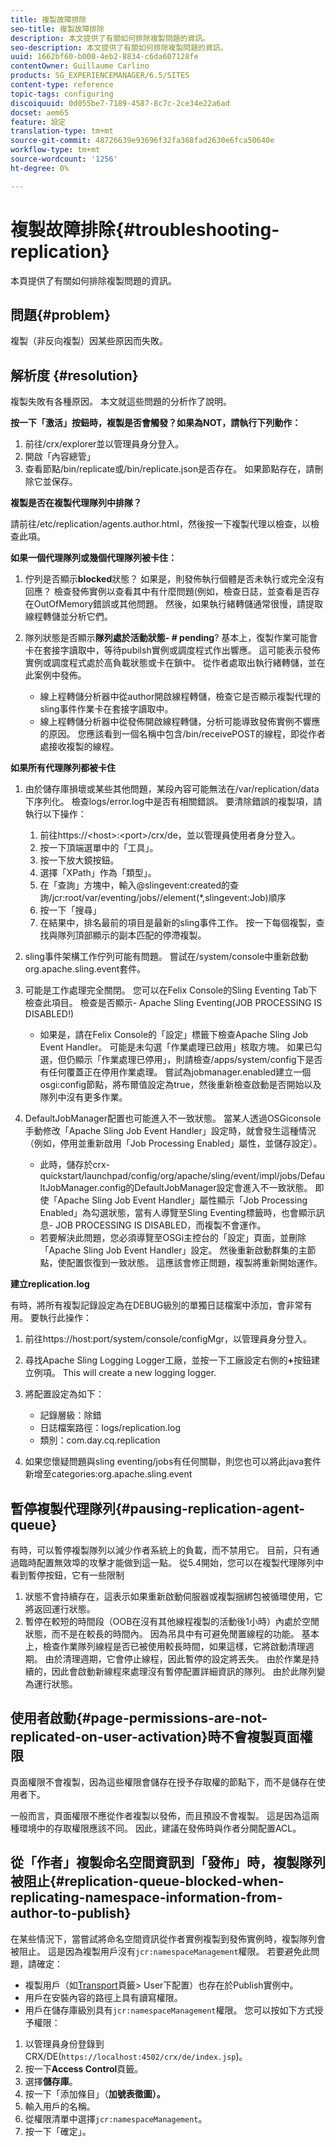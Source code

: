 ```yaml
---
title: 複製故障排除
seo-title: 複製故障排除
description: 本文提供了有關如何排除複製問題的資訊。
seo-description: 本文提供了有關如何排除複製問題的資訊。
uuid: 1662bf60-b000-4eb2-8834-c6da607128fe
contentOwner: Guillaume Carlino
products: SG_EXPERIENCEMANAGER/6.5/SITES
content-type: reference
topic-tags: configuring
discoiquuid: 0d055be7-7189-4587-8c7c-2ce34e22a6ad
docset: aem65
feature: 設定
translation-type: tm+mt
source-git-commit: 48726639e93696f32fa368fad2630e6fca50640e
workflow-type: tm+mt
source-wordcount: '1256'
ht-degree: 0%

---
```



# 複製故障排除{#troubleshooting-replication}

本頁提供了有關如何排除複製問題的資訊。

## 問題{#problem}

複製（非反向複製）因某些原因而失敗。

## 解析度 {#resolution}

複製失敗有各種原因。 本文就這些問題的分析作了說明。

**按一下「激活」按鈕時，複製是否會觸發？如果為NOT，請執行下列動作：**

1. 前往/crx/explorer並以管理員身分登入。
1. 開啟「內容總管」
1. 查看節點/bin/replicate或/bin/replicate.json是否存在。 如果節點存在，請刪除它並保存。

**複製是否在複製代理隊列中排隊？**

請前往/etc/replication/agents.author.html，然後按一下複製代理以檢查，以檢查此項。

**如果一個代理隊列或幾個代理隊列被卡住：**

1. 佇列是否顯示&#x200B;**blocked**&#x200B;狀態？ 如果是，則發佈執行個體是否未執行或完全沒有回應？ 檢查發佈實例以查看其中有什麼問題(例如，檢查日誌，並查看是否存在OutOfMemory錯誤或其他問題。 然後，如果執行緒轉儲通常很慢，請提取線程轉儲並分析它們。
1. 隊列狀態是否顯示&#x200B;**隊列處於活動狀態- # pending**? 基本上，復製作業可能會卡在套接字讀取中，等待pubilsh實例或調度程式作出響應。 這可能表示發佈實例或調度程式處於高負載狀態或卡在鎖中。 從作者處取出執行緒轉儲，並在此案例中發佈。

   * 線上程轉儲分析器中從author開啟線程轉儲，檢查它是否顯示複製代理的sling事件作業卡在套接字讀取中。
   * 線上程轉儲分析器中從發佈開啟線程轉儲，分析可能導致發佈實例不響應的原因。 您應該看到一個名稱中包含/bin/receivePOST的線程，即從作者處接收複製的線程。

**如果所有代理隊列都被卡住**

1. 由於儲存庫損壞或某些其他問題，某段內容可能無法在/var/replication/data下序列化。 檢查logs/error.log中是否有相關錯誤。 要清除錯誤的複製項，請執行以下操作：

   1. 前往https://&lt;host>:&lt;port>/crx/de，並以管理員使用者身分登入。
   1. 按一下頂端選單中的「工具」。
   1. 按一下放大鏡按鈕。
   1. 選擇「XPath」作為「類型」。
   1. 在「查詢」方塊中，輸入@slingevent:created的查詢/jcr:root/var/eventing/jobs//element(*,slingevent:Job)順序
   1. 按一下「搜尋」
   1. 在結果中，排名最前的項目是最新的sling事件工作。 按一下每個複製，查找與隊列頂部顯示的副本匹配的停滯複製。

1. sling事件架構工作佇列可能有問題。 嘗試在/system/console中重新啟動org.apache.sling.event套件。
1. 可能是工作處理完全關閉。 您可以在Felix Console的Sling Eventing Tab下檢查此項目。 檢查是否顯示- Apache Sling Eventing(JOB PROCESSING IS DISABLED!)

   * 如果是，請在Felix Console的「設定」標籤下檢查Apache Sling Job Event Handler。 可能是未勾選「作業處理已啟用」核取方塊。 如果已勾選，但仍顯示「作業處理已停用」，則請檢查/apps/system/config下是否有任何覆蓋正在停用作業處理。 嘗試為jobmanager.enabled建立一個osgi:config節點，將布爾值設定為true，然後重新檢查啟動是否開始以及隊列中沒有更多作業。

1. DefaultJobManager配置也可能進入不一致狀態。 當某人透過OSGiconsole手動修改「Apache Sling Job Event Handler」設定時，就會發生這種情況（例如，停用並重新啟用「Job Processing Enabled」屬性，並儲存設定）。

   * 此時，儲存於crx-quickstart/launchpad/config/org/apache/sling/event/impl/jobs/DefaultJobManager.config的DefaultJobManager設定會進入不一致狀態。 即使「Apache Sling Job Event Handler」屬性顯示「Job Processing Enabled」為勾選狀態，當有人導覽至Sling Eventing標籤時，也會顯示訊息- JOB PROCESSING IS DISABLED，而複製不會運作。
   * 若要解決此問題，您必須導覽至OSGi主控台的「設定」頁面，並刪除「Apache Sling Job Event Handler」設定。 然後重新啟動群集的主節點，使配置恢復到一致狀態。 這應該會修正問題，複製將重新開始運作。

**建立replication.log**

有時，將所有複製記錄設定為在DEBUG級別的單獨日誌檔案中添加，會非常有用。 要執行此操作：

1. 前往https://host:port/system/console/configMgr，以管理員身分登入。
1. 尋找Apache Sling Logging Logger工廠，並按一下工廠設定右側的&#x200B;**+**&#x200B;按鈕建立例項。 This will create a new logging logger.
1. 將配置設定為如下：

   * 記錄層級：除錯
   * 日誌檔案路徑：logs/replication.log
   * 類別：com.day.cq.replication

1. 如果您懷疑問題與sling eventing/jobs有任何關聯，則您也可以將此java套件新增至categories:org.apache.sling.event

## 暫停複製代理隊列{#pausing-replication-agent-queue}

有時，可以暫停複製隊列以減少作者系統上的負載，而不禁用它。 目前，只有通過臨時配置無效埠的攻擊才能做到這一點。 從5.4開始，您可以在複製代理隊列中看到暫停按鈕，它有一些限制

1. 狀態不會持續存在，這表示如果重新啟動伺服器或複製捆綁包被循環使用，它將返回運行狀態。
1. 暫停在較短的時間段（OOB在沒有其他線程複製的活動後1小時）內處於空閒狀態，而不是在較長的時間內。 因為吊具中有可避免閒置線程的功能。 基本上，檢查作業隊列線程是否已被使用較長時間，如果這樣，它將啟動清理週期。 由於清理週期，它會停止線程，因此暫停的設定將丟失。 由於作業是持續的，因此會啟動新線程來處理沒有暫停配置詳細資訊的隊列。 由於此隊列變為運行狀態。

## 使用者啟動{#page-permissions-are-not-replicated-on-user-activation}時不會複製頁面權限

頁面權限不會複製，因為這些權限會儲存在授予存取權的節點下，而不是儲存在使用者下。

一般而言，頁面權限不應從作者複製以發佈，而且預設不會複製。 這是因為這兩種環境中的存取權限應該不同。 因此，建議在發佈時與作者分開配置ACL。

## 從「作者」複製命名空間資訊到「發佈」時，複製隊列被阻止{#replication-queue-blocked-when-replicating-namespace-information-from-author-to-publish}

在某些情況下，當嘗試將命名空間資訊從作者實例複製到發佈實例時，複製隊列會被阻止。 這是因為複製用戶沒有`jcr:namespaceManagement`權限。 若要避免此問題，請確定：

* 複製用戶（如[Transport](/help/sites-deploying/replication.md#replication-agents-configuration-parameters)頁籤> User下配置）也存在於Publish實例中。
* 用戶在安裝內容的路徑上具有讀寫權限。
* 用戶在儲存庫級別具有`jcr:namespaceManagement`權限。 您可以按如下方式授予權限：

1. 以管理員身份登錄到CRX/DE(`https://localhost:4502/crx/de/index.jsp`)。
1. 按一下&#x200B;**Access Control**&#x200B;頁籤。
1. 選擇&#x200B;**儲存庫**。
1. 按一下「添加條目」（**加號表徵圖）。**
1. 輸入用戶的名稱。
1. 從權限清單中選擇`jcr:namespaceManagement`。
1. 按一下「確定」。

